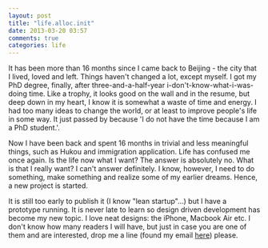 ```yaml
---
layout: post
title: "life.alloc.init"
date: 2013-03-20 03:57
comments: true
categories: life
---
```


It has been more than 16 months since I came back to Beijing - the city that I lived, loved and left. Things haven't changed a lot, except myself. I got my PhD degree, finally, after three-and-a-half-year i-don't-know-what-i-was-doing time. Like a trophy, it looks good on the wall and in the resume, but deep down in my heart, I know it is somewhat a waste of time and energy. I had too many ideas to change the world, or at least to improve people's life in some way. It just passed by because 'I do not have the time because I am a PhD student.'. 

Now I have been back and spent 16 months in trivial and less meaningful things, such as Hukou and immigration application. Life has confused me once again. Is the life now what I want? The answer is absolutely no. What is that I really want? I can't answer definitely. I know, however, I need to do something, make something and realize some of my earlier dreams. Hence, a new project is started.

It is still too early to publish it (I know "lean startup"...) but I have a prototype running. It is never late to learn so design driven development has become my new topic. I love neat designs: the iPhone, Macbook Air etc. I don't know how many readers I will have, but just in case you are one of them and are interested, drop me a line (found my email [here](http://wuyb.com/ "wuyb.com")) please.
